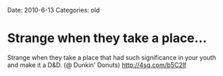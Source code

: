Date: 2010-6-13
Categories: old

# Strange when they take a place...

Strange when they take a place that had such significance in your youth and make it a D&amp;D. (@ Dunkin' Donuts) <a href="http://4sq.com/b5C2lf" rel="nofollow">http://4sq.com/b5C2lf</a>
